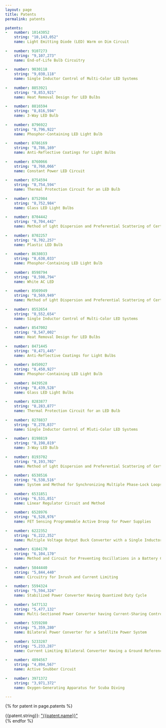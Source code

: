 ```yaml
---
layout: page
title: Patents
permalink: patents

patents:
-   number: 10143052
    string: "10,143,052"
    name: Light Emitting Diode (LED) Warm on Dim Circuit
     	
-   number: 9107273
    string: "9,107,273"
    name: End-of-Life Bulb Circuitry
    
-   number: 9030118
    string: "9,030,118"
    name: Single Inductor Control of Multi-Color LED Systems
    
-   number: 8853921
    string: "8,853,921"
    name: Heat Removal Design for LED Bulbs
    
-   number: 8816594
    string: "8,816,594"
    name: 3-Way LED Bulb
    
-   number: 8796922
    string: "8,796,922"
    name: Phosphor-Containing LED Light Bulb
    
-   number: 8786169
    string: "8,786,169"
    name: Anti-Reflective Coatings for Light Bulbs
    
-   number: 8760066
    string: "8,760,066"
    name: Constant Power LED Circuit
    
-   number: 8754594
    string: "8,754,594"
    name: Thermal Protection Circuit for an LED Bulb
    
-   number: 8752984
    string: "8,752,984"
    name: Glass LED Light Bulbs
    
-   number: 8704442
    string: "8,704,442"
    name: Method of Lght Dispersion and Preferential Scattering of Certain Wavelengths of Light for Light-Emitting Diodes and Bulbs Constructed Therefrom
    
-   number: 8702257
    string: "8,702,257"
    name: Plastic LED Bulb
    
-   number: 8638033
    string: "8,638,033"
    name: Phosphor-Containing LED Light Bulb
    
-   number: 8598794
    string: "8,598,794"
    name: White AC LED
    
-   number: 8569949
    string: "8,569,949"
    name: Method of Lght Dispersion and Preferential Scattering of Certain Wavelengths of Light for Light-Emitting Diodes and Bulbs Constructed Therefrom
    
-   number: 8552654
    string: "8,552,654"
    name: Single Inductor Control of Multi-Color LED Systems
    
-   number: 8547002
    string: "8,547,002"
    name: Heat Removal Design for LED Bulbs
    
-   number: 8471445
    string: "8,471,445"
    name: Anti-Reflective Coatings for Light Bulbs
    
-   number: 8450927
    string: "8,450,927"
    name: Phosphor-Containing LED Light Bulb
    
-   number: 8439528
    string: "8,439,528"
    name: Glass LED Light Bulbs
    
-   number: 8283877
    string: "8,283,877"
    name: Thermal Protection Circuit for an LED Bulb
    
-   number: 8278837
    string: "8,278,837"
    name: Single Inductor Control of Mluti-Color LED Systems
    
-   number: 8198819
    string: "8,198,819"
    name: 3-Way LED Bulb
    
-   number: 8193702
    string: "8,193,702"
    name: Method of Lght Dispersion and Preferential Scattering of Certain Wavelengths of Light for Light-Emitting Diodes and Bulbs Constructed Therefrom
    
-   number: 6538516
    string: "6,538,516"
    name: System and Method for Synchronizing Multiple Phase-Lock Loops or Other Synchronizable Oscillators Without Using a Master Clock Signal
    
-   number: 6531851
    string: "6,531,851"
    name: Linear Regulator Circuit and Method
    
-   number: 6528976
    string: "6,528,976"
    name: FET Sensing Programmable Active Droop for Power Supplies
    
-   number: 6222352
    string: "6,222,352"
    name: Multiple Voltage Output Buck Converter with a Single Inductor
    
-   number: 6104170
    string: "6,104,170"
    name: Method and Circuit for Preventing Oscillations in a Battery Charger
    
-   number: 5844440
    string: "5,844,440"
    name: Circuitry for Inrush and Current Limiting
    
-   number: 5594324
    string: "5,594,324"
    name: Stabilized Power Converter Having Quantized Duty Cycle
    
-   number: 5477132
    string: "5,477,132"
    name: Multi-Sectioned Power Converter having Current-Sharing Controller
    
-   number: 5359280
    string: "5,359,280"
    name: Bilateral Power Converter for a Satellite Power System
    
-   number: 5233287
    string: "5,233,287"
    name: Current Limiting Bilateral Converter Having a Ground Referenced Current Sensor
    
-   number: 4894567
    string: "4,894,567"
    name: Active Snubber Circuit
    
-   number: 3971372
    string: "3,971,372"
    name: Oxygen-Generating Apparatus for Scuba Diving

---
```


{% for patent in page.patents %}
<div>
    {{patent.string}}:
    <a href="https://image-ppubs.uspto.gov/dirsearch-public/print/downloadPdf/{{patent.number}}" 
    target="_blank" rel="noopener noreferrer"> 
        "{{patent.name}}"
    </a>
</div>
{% endfor %}

